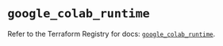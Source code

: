 # `google_colab_runtime`

Refer to the Terraform Registry for docs: [`google_colab_runtime`](https://registry.terraform.io/providers/hashicorp/google/6.35.0/docs/resources/colab_runtime).
